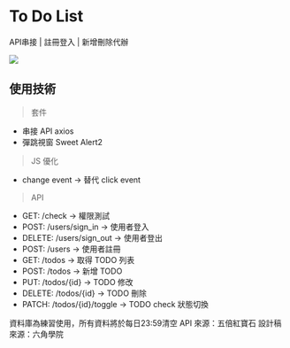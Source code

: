 # To Do List

API串接 | 註冊登入 | 新增刪除代辦

![](https://i.imgur.com/bNoDJYO.png)

## 使用技術

> 套件
  * 串接 API axios 
  * 彈跳視窗 Sweet Alert2 

> JS 優化
  * change event → 替代 click event

> API
  * GET: /check → 權限測試 
  * POST: /users/sign_in → 使用者登入
  * DELETE: /users/sign_out → 使用者登出
  * POST: /users → 使用者註冊
  * GET: /todos → 取得 TODO 列表 
  * POST: /todos → 新增 TODO
  * PUT: /todos/{id} → TODO 修改
  * DELETE: /todos/{id} → TODO 刪除
  * PATCH: /todos/{id}/toggle → TODO check 狀態切換

資料庫為練習使用，所有資料將於每日23:59清空
API 來源：五倍紅寶石
設計稿來源：六角學院